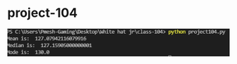 # project-104
![alt text](https://github.com/PrathameshShahani/project-104/blob/main/Screenshot%202021-12-12%20130104.png?raw=true)
